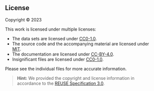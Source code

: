 ## License

Copyright © 2023 

This work is licensed under multiple licenses:
- The data sets are licensed under [CC0-1.0](LICENSES/CC0-1.0.txt).
- The source code and the accompanying material are licensed under [MIT](LICENSES/MIT.txt).
- The documentation are licensed under [CC-BY-4.0](LICENSES/CC-BY-4.0.txt).
- Insignificant files are licensed under [CC0-1.0](LICENSES/CC0-1.0.txt).

Please see the individual files for more accurate information.

> **Hint:** We provided the copyright and license information in accordance to the [REUSE Specification 3.0](https://reuse.software/spec/).

